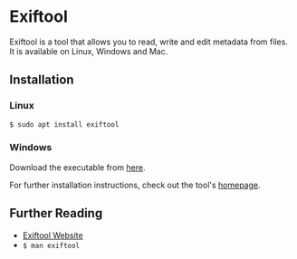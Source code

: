 # Exiftool

Exiftool is a tool that allows you to read, write and edit metadata from files. It is available on Linux, Windows and Mac.

## Installation

### Linux

```bash
$ sudo apt install exiftool
```

### Windows

Download the executable from [here](https://exiftool.org/).

For further installation instructions, check out the tool's [homepage](https://exiftool.org/).

## Further Reading

- [Exiftool Website](https://exiftool.org/)
- `$ man exiftool`
